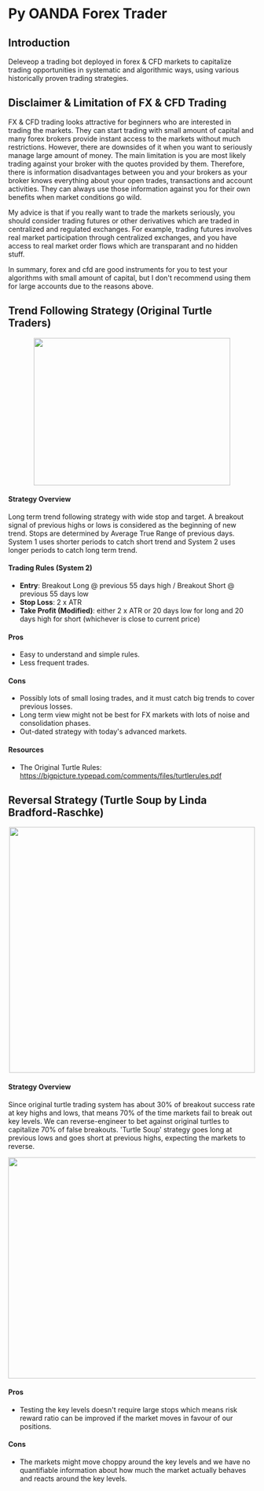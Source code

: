 # Py OANDA Forex Trader

## Introduction

Deleveop a trading bot deployed in forex & CFD markets to capitalize trading opportunities in systematic and algorithmic ways, using various historically proven trading strategies.

## Disclaimer & Limitation of FX & CFD Trading

FX & CFD trading looks attractive for beginners who are interested in trading the markets. They can start trading with small amount of capital and many forex brokers provide instant access to the markets without much restrictions. However, there are downsides of it when you want to seriously manage large amount of money. The main limitation is you are most likely trading against your broker with the quotes provided by them. Therefore, there is information disadvantages between you and your brokers as your broker knows everything about your open trades, transactions and account activities. They can always use those information against you for their own benefits when market conditions go wild.

My advice is that if you really want to trade the markets seriously, you should consider trading futures or other derivatives which are traded in centralized and regulated exchanges. For example, trading futures involves real market participation through centralized exchanges, and you have access to real market order flows which are transparant and no hidden stuff. 

In summary, forex and cfd are good instruments for you to test your algorithms with small amount of capital, but I don't recommend using them for large accounts due to the reasons above. 

## Trend Following Strategy (Original Turtle Traders)

<p align="center">
  <img width="400" height="300" src="https://user-images.githubusercontent.com/41933169/113924806-3f7f0e00-97b8-11eb-918a-b2b2cd8e8e0b.png">
</p>

#### Strategy Overview

Long term trend following strategy with wide stop and target. A breakout signal of previous highs or lows is considered as the beginning of new trend. Stops are determined by Average True Range of previous days. System 1 uses shorter periods to catch short trend and System 2 uses longer periods to catch long term trend.

#### Trading Rules (System 2)

- **Entry**: Breakout Long @ previous 55 days high / Breakout Short @ previous 55 days low
- **Stop Loss**: 2 x ATR
- **Take Profit (Modified)**: either 2 x ATR or 20 days low for long and 20 days high for short (whichever is close to current price)

#### Pros

- Easy to understand and simple rules.
- Less frequent trades.

#### Cons

- Possibly lots of small losing trades, and it must catch big trends to cover previous losses.
- Long term view might not be best for FX markets with lots of noise and consolidation phases.
- Out-dated strategy with today's advanced markets.

#### Resources

- The Original Turtle Rules: https://bigpicture.typepad.com/comments/files/turtlerules.pdf

## Reversal Strategy (Turtle Soup by Linda Bradford-Raschke)

<p align="center">
  <img width="500" height="500" src="https://user-images.githubusercontent.com/41933169/116794213-4ccaa800-aa99-11eb-9405-0766a6a5999c.png">
</p>

#### Strategy Overview

Since original turtle trading system has about 30% of breakout success rate at key highs and lows, that means 70% of the time markets fail to break out key levels. We can reverse-engineer to bet against original turtles to capitalize 70% of false breakouts. 'Turtle Soup' strategy goes long at previous lows and goes short at previous highs, expecting the markets to reverse.

<p align="center">
  <img width="900" height="450" src="https://user-images.githubusercontent.com/41933169/116794365-7df7a800-aa9a-11eb-9d3d-ad6392b33f10.png">
</p>

#### Pros

- Testing the key levels doesn't require large stops which means risk reward ratio can be improved if the market moves in favour of our positions.


#### Cons

- The markets might move choppy around the key levels and we have no quantifiable information about how much the market actually behaves and reacts around the key levels. 
